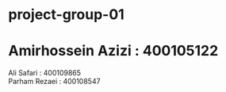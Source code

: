 # project-group-01
# Amirhossein Azizi : 400105122
Ali Safari : 400109865 <br />
Parham Rezaei : 400108547
